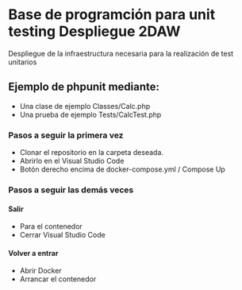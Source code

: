 # Base de programción para unit testing Despliegue 2DAW
Despliegue de la infraestructura necesaria para la realización de test unitarios


## Ejemplo de phpunit mediante:
- Una clase de ejemplo Classes/Calc.php
- Una prueba de ejemplo Tests/CalcTest.php

### Pasos a seguir la primera vez
- Clonar el repositorio en la carpeta deseada.
- Abrirlo en el Visual Studio Code
- Botón derecho encima de docker-compose.yml / Compose Up

### Pasos a seguir las demás veces
#### Salir
- Para el contenedor
- Cerrar Visual Studio Code
#### Volver a entrar
- Abrir Docker
- Arrancar el contenedor
